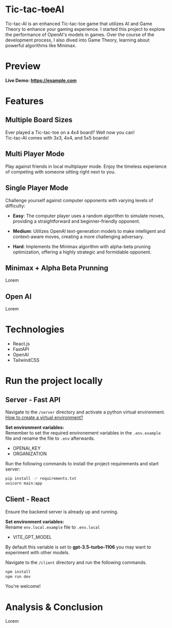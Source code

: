 # Tic-tac-~~toe~~AI

Tic-tac-AI is an enhanced Tic-tac-toe game that utilizes AI and Game Theory to enhance your gaming experience. 
I started this project to explore the performance of OpenAI's models in games. Over the course of the development process, I also dived into Game Theory, learning about powerful algorithms like Minimax. 

# Preview
**Live Demo:  https://example.com**

<Demo Video Here>

# Features
## Multiple Board Sizes
Ever played a Tic-tac-toe on a 4x4 board? Well now you can!  
Tic-tac-AI comes with 3x3, 4x4, and 5x5 boards!

## Multi Player Mode

Play against friends in local multiplayer mode. Enjoy the timeless experience of competing with someone sitting right next to you.

## Single Player Mode
Challenge yourself against computer opponents with varying levels of difficulty:

* **Easy**: The computer player uses a random algorithm to simulate moves, providing a straightforward and beginner-friendly opponent.

* **Medium**: Utilizes OpenAI text-generation models to make intelligent and context-aware moves, creating a more challenging adversary.

* **Hard**: Implements the Minimax algorithm with alpha-beta pruning optimization, offering a highly strategic and formidable opponent.


## Minimax + Alpha Beta Prunning 
Lorem

## Open AI 
Lorem

# Technologies
* React.js
* FastAPI
* OpenAI
* TailwindCSS

# Run the project locally
## Server  - Fast API
Navigate to the `/server` directory and activate a python virtual environment.  
[How to create a virtual environment?](https://docs.python.org/3/library/venv.html)

**Set environment variables:**  
Remember to set the required environement variables in the `.env.example `file and rename the file to `.env` afterwards.  
* OPENAI_KEY  
* ORGANIZATION

Run the following commands to install the project requirements and start server:
```bash
pip install -r requirements.txt
uvicorn main:app
```

## Client - React
Ensure the backend server is already up and running. 

**Set environment variables:**  
Rename `env.local.example` file to `.env.local`
* VITE_GPT_MODEL

By default this variable is set to **gpt-3.5-turbo-1106** you may want to experiment with other 
models.


Navigate to the `/client` directory and run the following commands.

```bash
npm install
npm run dev
```


You're welcome!

# Analysis & Conclusion

Lorem